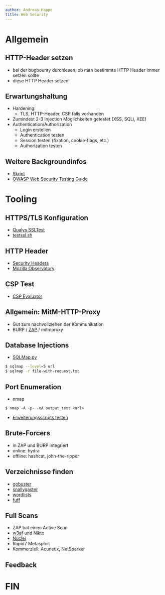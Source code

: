 ```yaml
---
author: Andreas Happe
title: Web Security
--- 
```


# Allgemein

## HTTP-Header setzen

- bei der bugbounty durchlesen, ob man bestimmte HTTP Header immer setzen sollte
- diese HTTP Header setzen!

## Erwartungshaltung

- Hardening:
  - TLS, HTTP-Header, CSP falls vorhanden
- Zumindest 2-3 Injection Möglichkeiten getestet (XSS, SQLi, XEE)
- Authentication/Authorization
  - Login erstellen
  - Authentication testen
  - Session testen (fixation, cookie-flags, etc.)
  - Authorization testen

## Weitere Backgroundinfos

- [Skript](https://snikt.net/websec)
- [OWASP Web Security Testing Guide](https://github.com/OWASP/wstg/releases/download/v4.2/wstg-v4.2.pdf)

# Tooling

## HTTPS/TLS Konfiguration

- [Qualys SSLTest](https://www.ssllabs.com/ssltest/)
- [testssl.sh](https://testssl.sh/)

## HTTP Header

- [Security Headers](https://securityheaders.com/)
- [Mozilla Observatory](https://observatory.mozilla.org/)

## CSP Test

- [CSP Evaluator](https://csp-evaluator.withgoogle.com/)

## Allgemein: MitM-HTTP-Proxy

- Gut zum nachvollziehen der Kommunikation
- BURP / [ZAP](https://www.zaproxy.org/download/) / mitmproxy

## Database Injections

- [SQLMap.py](http://sqlmap.org/)

~~~ bash
$ sqlmap --level=5 url
$ sqlmap -r file-with-request.txt
~~~

## Port Enumeration

- nmap

~~~ shell
$ nmap -A -p- -oA output_text <url>
~~~

- [Erweiterungsscripts testen](https://github.com/vulnersCom/nmap-vulners)

## Brute-Forcers

- in ZAP und BURP integriert
- online: hydra
- offline: hashcat, john-the-ripper

## Verzeichnisse finden

- [gobuster](https://github.com/OJ/gobuster)
- [snallygaster](https://github.com/hannob/snallygaster)
- [wordlists](https://github.com/danielmiessler/SecLists)
- [fuff](https://github.com/ffuf/ffuf)

## Full Scans

- ZAP hat einen Active Scan
- [w3af](https://w3af.org/) und Nikto
- [Nuclei](https://nuclei.projectdiscovery.io/)
- Rapid7 Metasploit
- Kommerziell: Acunetix, NetSparker

## Feedback

# FIN
